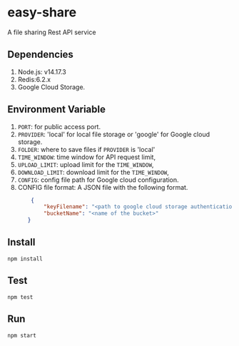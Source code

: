 # easy-share
A file sharing Rest API service


## Dependencies
1. Node.js: v14.17.3
2. Redis:6.2.x
3. Google Cloud Storage.

## Environment Variable
1. `PORT`: for public access port.
2. `PROVIDER`: 'local' for local file storage or 'google' for Google cloud storage.
3. `FOLDER`: where to save files if `PROVIDER` is 'local'
4. `TIME_WINDOW`: time window for API request limit,
5. `UPLOAD_LIMIT`: upload limit for the `TIME_WINDOW`, 
6. `DOWNLOAD_LIMIT`: download limit for the `TIME_WINDOW`,
7. `CONFIG`: config file path for Google cloud configuration.
8. CONFIG file format: A JSON file with the following format.
    ```json
        {
            "keyFilename": "<path to google cloud storage authentication file>",
            "bucketName": "<name of the bucket>"
       }
    ```
## Install
    npm install

## Test 
    npm test

## Run
    npm start
